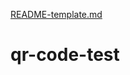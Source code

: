 [README-template.md](https://github.com/MakiRyan/qr-code-test/files/9875332/README-template.md)
# qr-code-test

